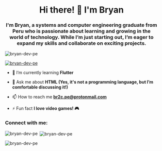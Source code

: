 <h1 align="center">Hi there! 👋 I'm Bryan</h1>
<h3 align="center">I'm Bryan, a systems and computer engineering graduate from Peru who is passionate about learning and growing in the world of technology. While I’m just starting out, I’m eager to expand my skills and collaborate on exciting projects.</h3>

<p align="left"> <img src="https://komarev.com/ghpvc/?username=bryan-dev-pe&label=Profile%20views&color=0e75b6&style=flat" alt="bryan-dev-pe" /> </p>

<p align="left"> <a href="https://github.com/ryo-ma/github-profile-trophy"><img src="https://github-profile-trophy.vercel.app/?username=bryan-dev-pe" alt="bryan-dev-pe" /></a> </p>

- 🌱 I’m currently learning ****Flutter****

- 💬 Ask me about **HTML (Yes, it's not a programming language, but I’m comfortable discussing it!)**

- 📫 How to reach me **br2c.pe@protonmail.com**

- ⚡ Fun fact **I love video games! 🎮**

<h3 align="left">Connect with me:</h3>
<p align="left">
</p>

<p><img align="left" src="https://github-readme-stats.vercel.app/api/top-langs?username=bryan-dev-pe&show_icons=true&locale=en&layout=compact" alt="bryan-dev-pe" /></p>

<p>&nbsp;<img align="center" src="https://github-readme-stats.vercel.app/api?username=bryan-dev-pe&show_icons=true&locale=en" alt="bryan-dev-pe" /></p>

<p><img align="center" src="https://github-readme-streak-stats.herokuapp.com/?user=bryan-dev-pe&" alt="bryan-dev-pe" /></p>
